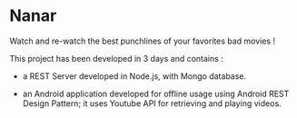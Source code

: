 Nanar
==========

Watch and re-watch the best punchlines of your favorites bad movies !


This project has been developed in 3 days and contains :

- a REST Server developed in Node.js, with Mongo database.

- an Android application developed for offline usage using Android REST Design Pattern; it uses Youtube API for retrieving and playing videos.

